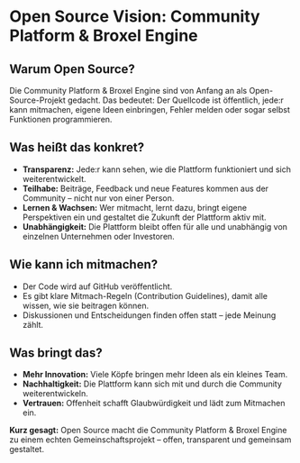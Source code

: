 # Open Source Vision: Community Platform & Broxel Engine

## Warum Open Source?
Die Community Platform & Broxel Engine sind von Anfang an als Open-Source-Projekt gedacht. Das bedeutet: Der Quellcode ist öffentlich, jede:r kann mitmachen, eigene Ideen einbringen, Fehler melden oder sogar selbst Funktionen programmieren.

## Was heißt das konkret?
- **Transparenz:** Jede:r kann sehen, wie die Plattform funktioniert und sich weiterentwickelt.
- **Teilhabe:** Beiträge, Feedback und neue Features kommen aus der Community – nicht nur von einer Person.
- **Lernen & Wachsen:** Wer mitmacht, lernt dazu, bringt eigene Perspektiven ein und gestaltet die Zukunft der Plattform aktiv mit.
- **Unabhängigkeit:** Die Plattform bleibt offen für alle und unabhängig von einzelnen Unternehmen oder Investoren.

## Wie kann ich mitmachen?
- Der Code wird auf GitHub veröffentlicht.
- Es gibt klare Mitmach-Regeln (Contribution Guidelines), damit alle wissen, wie sie beitragen können.
- Diskussionen und Entscheidungen finden offen statt – jede Meinung zählt.

## Was bringt das?
- **Mehr Innovation:** Viele Köpfe bringen mehr Ideen als ein kleines Team.
- **Nachhaltigkeit:** Die Plattform kann sich mit und durch die Community weiterentwickeln.
- **Vertrauen:** Offenheit schafft Glaubwürdigkeit und lädt zum Mitmachen ein.

**Kurz gesagt:**
Open Source macht die Community Platform & Broxel Engine zu einem echten Gemeinschaftsprojekt – offen, transparent und gemeinsam gestaltet. 
